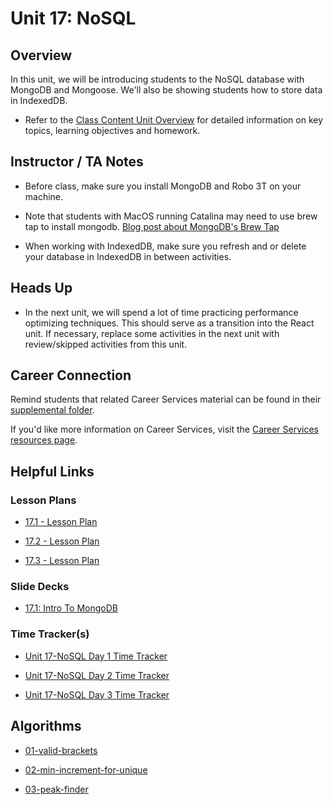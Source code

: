 # Unit 17: NoSQL

## Overview

In this unit, we will be introducing students to the NoSQL database with MongoDB and Mongoose. We'll also be showing students how to store data in IndexedDB.

  * Refer to the [Class Content Unit Overview](../../../01-Class-Content/17-NoSQL/README.md) for detailed information on key topics, learning objectives and homework.

## Instructor / TA Notes

* Before class, make sure you install MongoDB and Robo 3T on your machine. 

* Note that students with MacOS running Catalina may need to use brew tap to install mongodb. [Blog post about MongoDB's Brew Tap](https://www.mongodb.com/blog/post/mongodbs-official-brew-tap-now-open-and-flowing)

* When working with IndexedDB, make sure you refresh and or delete your database in IndexedDB in between activities.

## Heads Up

* In the next unit, we will spend a lot of time practicing performance optimizing techniques. This should serve as a transition into the React unit. If necessary, replace some activities in the next unit with review/skipped activities from this unit.

## Career Connection
Remind students that related Career Services material can be found in their [supplemental folder](../../../01-Class-Content/17-NoSQL/04-Supplemental/CAREER-CONNECTION.md).

If you'd like more information on Career Services, visit the [Career Services resources page](http://bit.ly/CodingCS).

## Helpful Links

### Lesson Plans

  * [17.1 - Lesson Plan](01-Day_MongoDB/17.1-LESSON-PLAN.md)

  * [17.2 - Lesson Plan](02-Day_Mongoose/17.2-LESSON-PLAN.md)

  * [17.3 - Lesson Plan](03-Day_IndexedDB/17.3-LESSON-PLAN.md)

### Slide Decks

  * [17.1: Intro To MongoDB](https://docs.google.com/presentation/d/1JHT8-zZ-JWHg_zKDXEVy-leNegSipr26HBTNIEl3J3Y/edit?usp=sharing)

### Time Tracker(s)

  * [Unit 17-NoSQL Day 1 Time Tracker](https://docs.google.com/spreadsheets/d/1a4JbqI3NUd2qe6nKqYF_w5X0TXz7tG_TKXa1fcvuaXM/edit?usp=sharing)

  * [Unit 17-NoSQL Day 2 Time Tracker](https://docs.google.com/spreadsheets/d/1lICiFCUP4-tUDzW8lw64clnlr9OlhczRgVDer8eRZrU/edit?usp=sharing)

  * [Unit 17-NoSQL Day 3 Time Tracker](https://docs.google.com/spreadsheets/d/1bYAmAub9oKysRzfmfXRBCTOonOhT11bgqARNUpwowl8/edit#gid=0)

## Algorithms

  * [01-valid-brackets](../../../01-Class-Content/17-NoSQL/03-Algorithms/01-valid-brackets)

  * [02-min-increment-for-unique](../../../01-Class-Content/17-NoSQL/03-Algorithms/02-min-increment-for-unique)

  * [03-peak-finder](../../../01-Class-Content/17-NoSQL/03-Algorithms/03-peak-finder)
